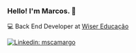 ### Hello! I'm Marcos. 🤙

💻 Back End Developer at [Wiser Educação](https://wisereducacao.com/) <br>

[![Linkedin: mscamargo](https://img.shields.io/badge/-Linkedin-0077B5?style=flat-square&logo=Linkedin&logoColor=white&link=https://www.linkedin.com/in/mscamargo/)](https://www.linkedin.com/in/mscamargo/)
